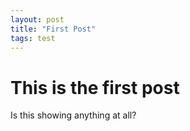 ```yaml
---
layout: post
title: "First Post"
tags: test
---
```


# This is the first post

Is this showing anything at all?